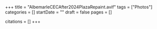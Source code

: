 +++
title = "AlbemarleCECAfter2024PlazaRepaint.avif"
tags = ["Photos"]
categories = []
startDate = ""
draft = false
pages = []

citations = []
+++
